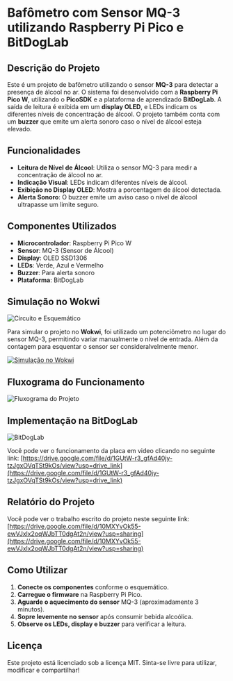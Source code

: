 # Bafômetro com Sensor MQ-3 utilizando Raspberry Pi Pico e BitDogLab

## Descrição do Projeto

Este é um projeto de bafômetro utilizando o sensor **MQ-3** para detectar a presença de álcool no ar. O sistema foi desenvolvido com a **Raspberry Pi Pico W**, utilizando o **PicoSDK** e a plataforma de aprendizado **BitDogLab**. A saída de leitura é exibida em um **display OLED**, e LEDs indicam os diferentes níveis de concentração de álcool. O projeto também conta com um **buzzer** que emite um alerta sonoro caso o nível de álcool esteja elevado.

## Funcionalidades

- **Leitura de Nível de Álcool**: Utiliza o sensor MQ-3 para medir a concentração de álcool no ar.
- **Indicação Visual**: LEDs indicam diferentes níveis de álcool.
- **Exibição no Display OLED**: Mostra a porcentagem de álcool detectada.
- **Alerta Sonoro**: O buzzer emite um aviso caso o nível de álcool ultrapasse um limite seguro.

## Componentes Utilizados

- **Microcontrolador**: Raspberry Pi Pico W
- **Sensor**: MQ-3 (Sensor de Álcool)
- **Display**: OLED SSD1306
- **LEDs**: Verde, Azul e Vermelho
- **Buzzer**: Para alerta sonoro
- **Plataforma**: BitDogLab

## Simulação no Wokwi

![Circuito e Esquemático](https://i.imgur.com/uDFc9Ah.png)

Para simular o projeto no **Wokwi**, foi utilizado um potenciômetro no lugar do sensor MQ-3, permitindo variar manualmente o nível de entrada. Além da contagem para esquentar o sensor ser consideralvelmente menor.

[![Simulação no Wokwi](https://www.wokwi.com/projects/422423325632409601)](https://wokwi.com/projects/422423325632409601)

## Fluxograma do Funcionamento

![Fluxograma do Projeto](https://i.imgur.com/bFbbROv.png)

## Implementação na BitDogLab

![BitDogLab](https://i.imgur.com/b1OIMVR.png)

Você pode ver o funcionamento da placa em video clicando no seguinte link:
[https://drive.google.com/file/d/1GUtW-r3_gfAd40jy-tzJgxOVqTSt9kOs/view?usp=drive_link](https://drive.google.com/file/d/1GUtW-r3_gfAd40jy-tzJgxOVqTSt9kOs/view?usp=drive_link)

## Relatório do Projeto
Você pode ver o trabalho escrito do projeto neste seguinte link:
[https://drive.google.com/file/d/10MXYvOk55-ewVJxlx2oqWJbTT0dgAt2n/view?usp=sharing](https://drive.google.com/file/d/10MXYvOk55-ewVJxlx2oqWJbTT0dgAt2n/view?usp=sharing)

## Como Utilizar

1. **Conecte os componentes** conforme o esquemático.
2. **Carregue o firmware** na Raspberry Pi Pico.
3. **Aguarde o aquecimento do sensor** MQ-3 (aproximadamente 3 minutos).
4. **Sopre levemente no sensor** após consumir bebida alcoólica.
5. **Observe os LEDs, display e buzzer** para verificar a leitura.



## Licença

Este projeto está licenciado sob a licença MIT. Sinta-se livre para utilizar, modificar e compartilhar!

